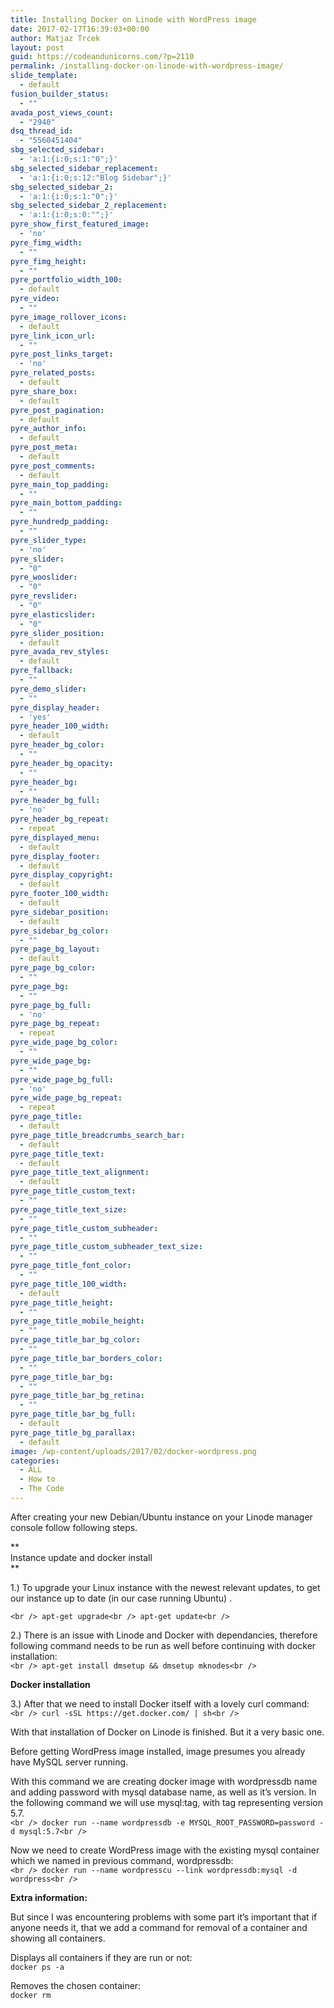 ```yaml
---
title: Installing Docker on Linode with WordPress image
date: 2017-02-17T16:39:03+00:00
author: Matjaz Trcek
layout: post
guid: https://codeandunicorns.com/?p=2110
permalink: /installing-docker-on-linode-with-wordpress-image/
slide_template:
  - default
fusion_builder_status:
  - ""
avada_post_views_count:
  - "2940"
dsq_thread_id:
  - "5560451404"
sbg_selected_sidebar:
  - 'a:1:{i:0;s:1:"0";}'
sbg_selected_sidebar_replacement:
  - 'a:1:{i:0;s:12:"Blog Sidebar";}'
sbg_selected_sidebar_2:
  - 'a:1:{i:0;s:1:"0";}'
sbg_selected_sidebar_2_replacement:
  - 'a:1:{i:0;s:0:"";}'
pyre_show_first_featured_image:
  - 'no'
pyre_fimg_width:
  - ""
pyre_fimg_height:
  - ""
pyre_portfolio_width_100:
  - default
pyre_video:
  - ""
pyre_image_rollover_icons:
  - default
pyre_link_icon_url:
  - ""
pyre_post_links_target:
  - 'no'
pyre_related_posts:
  - default
pyre_share_box:
  - default
pyre_post_pagination:
  - default
pyre_author_info:
  - default
pyre_post_meta:
  - default
pyre_post_comments:
  - default
pyre_main_top_padding:
  - ""
pyre_main_bottom_padding:
  - ""
pyre_hundredp_padding:
  - ""
pyre_slider_type:
  - 'no'
pyre_slider:
  - "0"
pyre_wooslider:
  - "0"
pyre_revslider:
  - "0"
pyre_elasticslider:
  - "0"
pyre_slider_position:
  - default
pyre_avada_rev_styles:
  - default
pyre_fallback:
  - ""
pyre_demo_slider:
  - ""
pyre_display_header:
  - 'yes'
pyre_header_100_width:
  - default
pyre_header_bg_color:
  - ""
pyre_header_bg_opacity:
  - ""
pyre_header_bg:
  - ""
pyre_header_bg_full:
  - 'no'
pyre_header_bg_repeat:
  - repeat
pyre_displayed_menu:
  - default
pyre_display_footer:
  - default
pyre_display_copyright:
  - default
pyre_footer_100_width:
  - default
pyre_sidebar_position:
  - default
pyre_sidebar_bg_color:
  - ""
pyre_page_bg_layout:
  - default
pyre_page_bg_color:
  - ""
pyre_page_bg:
  - ""
pyre_page_bg_full:
  - 'no'
pyre_page_bg_repeat:
  - repeat
pyre_wide_page_bg_color:
  - ""
pyre_wide_page_bg:
  - ""
pyre_wide_page_bg_full:
  - 'no'
pyre_wide_page_bg_repeat:
  - repeat
pyre_page_title:
  - default
pyre_page_title_breadcrumbs_search_bar:
  - default
pyre_page_title_text:
  - default
pyre_page_title_text_alignment:
  - default
pyre_page_title_custom_text:
  - ""
pyre_page_title_text_size:
  - ""
pyre_page_title_custom_subheader:
  - ""
pyre_page_title_custom_subheader_text_size:
  - ""
pyre_page_title_font_color:
  - ""
pyre_page_title_100_width:
  - default
pyre_page_title_height:
  - ""
pyre_page_title_mobile_height:
  - ""
pyre_page_title_bar_bg_color:
  - ""
pyre_page_title_bar_borders_color:
  - ""
pyre_page_title_bar_bg:
  - ""
pyre_page_title_bar_bg_retina:
  - ""
pyre_page_title_bar_bg_full:
  - default
pyre_page_title_bg_parallax:
  - default
image: /wp-content/uploads/2017/02/docker-wordpress.png
categories:
  - ALL
  - How to
  - The Code
---
```

After creating your new Debian/Ubuntu instance on your Linode manager console follow following steps.

**  
Instance update and docker install  
** 

1.) To upgrade your Linux instance with the newest relevant updates, to get our instance up to date (in our case running Ubuntu) .

`<br />
apt-get upgrade<br />
apt-get update<br />
` 

2.) There is an issue with Linode and Docker with dependancies, therefore following command needs to be run as well before continuing with docker installation:  
`<br />
apt-get install dmsetup && dmsetup mknodes<br />
` 

**Docker installation**

3.) After that we need to install Docker itself with a lovely curl command:  
`<br />
curl -sSL https://get.docker.com/ | sh<br />
` 

With that installation of Docker on Linode is finished. But it a very basic one.

Before getting WordPress image installed, image presumes you already have MySQL server running.

With this command we are creating docker image with wordpressdb name and adding password with mysql database name, as well as it&#8217;s version. In the following command we will use mysql:tag, with tag representing version 5.7.  
`<br />
docker run --name wordpressdb -e MYSQL_ROOT_PASSWORD=password -d mysql:5.7<br />
` 

Now we need to create WordPress image with the existing mysql container which we named in previous command, wordpressdb:  
`<br />
docker run --name wordpresscu --link wordpressdb:mysql -d wordpress<br />
` 

**Extra information:**

But since I was encountering problems with some part it&#8217;s important that if anyone needs it, that we add a command for removal of a container and showing all containers.

Displays all containers if they are run or not:  
`docker ps -a`

Removes the chosen container:  
`docker rm`